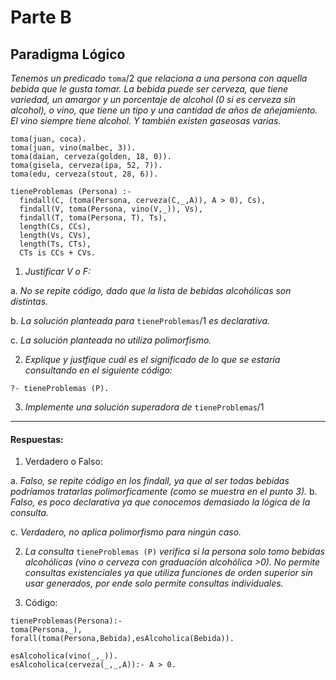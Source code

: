 # Parte B
## Paradigma Lógico

_Tenemos un predicado_ `toma`/2 _que relaciona a una persona con aquella bebida que le gusta tomar. La bebida puede ser cerveza, que tiene variedad, un amargor y un porcentaje de alcohol (0 si es cerveza sin alcohol), o vino, que tiene un tipo y una cantidad de años de añejamiento. El vino siempre tiene alcohol. Y también existen gaseosas varias._

```
toma(juan, coca).
toma(juan, vino(malbec, 3)).
toma(daian, cerveza(golden, 18, 0)).
toma(gisela, cerveza(ipa, 52, 7)).
toma(edu, cerveza(stout, 28, 6)).
```

```
tieneProblemas (Persona) :-
  findall(C, (toma(Persona, cerveza(C,_,A)), A > 0), Cs),
  findall(V, toma(Persona, vino(V,_)), Vs),
  findall(T, toma(Persona, T), Ts),
  length(Cs, CCs),
  length(Vs, CVs),
  length(Ts, CTs),
  CTs is CCs + CVs.
```

1. _Justificar V o F:_

  a. _No se repite código, dado que la lista de bebidas alcohólicas son distintas._

  b. _La solución planteada para_ `tieneProblemas`/1 _es declarativa._

  c. _La solución planteada no utiliza polimorfismo._

2. _Explique y justfique cuál es el significado de lo que se estaría consultando en el siguiente código:_

  `?- tieneProblemas (P).`

3. _Implemente una solución superadora de_ `tieneProblemas`/1

---

#### Respuestas:

1. Verdadero o Falso:

  a. _Falso, se repite código en los findall, ya que al ser todas bebidas podríamos tratarlas polimorficamente (como se muestra en el punto 3)._
  b. _Falso, es poco declarativa ya que conocemos demasiado la lógica de la consulta._

  c. _Verdadero, no aplica polimorfismo para ningún caso._

2. _La consulta_ `tieneProblemas (P)` _verifica si la persona solo tomo bebidas alcohólicas (vino o cerveza con graduación alcohólica >0). No permite consultas existenciales ya que utiliza funciones de orden superior sin usar generados, por ende solo permite consultas individuales._

3. Código:
  ```
  tieneProblemas(Persona):-
  toma(Persona,_),
  forall(toma(Persona,Bebida),esAlcoholica(Bebida)).

  esAlcoholica(vino(_,_)).
  esAlcoholica(cerveza(_,_,A)):- A > 0.
  ```
